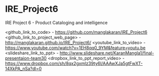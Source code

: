 # IRE_Project6
IRE Project 6 - Product Cataloging and intelligence

<github_link_to_code> - https://github.com/manglakaran/IRE_Project6
<github_link_to_project_web_page> - http://manglakaran.github.io/IRE_Project6/
<youtube_link_to_video> - https://www.youtube.com/watch?v=1EH8qq0_9YM&feature=youtu.be
<slideshare_link_to_ppt> - http://www.slideshare.net/KaranMangla1/final-presentaion-team30
<dropbox_link_to_ppt_report_video> - https://www.dropbox.com/sh/8qx2gxmlz39ty6l/AAAwXJa5gtFwXT-14XkPA_nSa?dl=0
